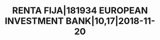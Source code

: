 ---
layout: asset
title: RENTA FIJA|181934 EUROPEAN INVESTMENT BANK|10,17|2018-11-20
isin: IT0006525932
---